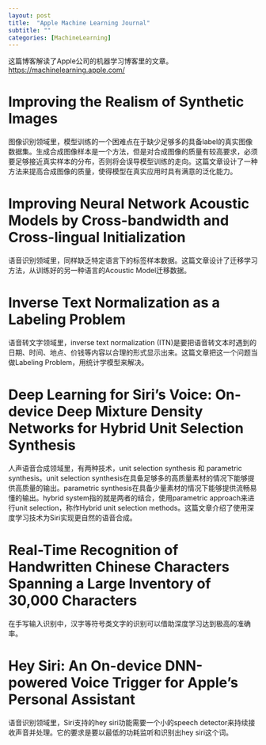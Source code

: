 ```yaml
---
layout: post
title:  "Apple Machine Learning Journal"
subtitle: ""
categories: [MachineLearning]
---
```


这篇博客解读了Apple公司的机器学习博客里的文章。
https://machinelearning.apple.com/

# Improving the Realism of Synthetic Images

图像识别领域里，模型训练的一个困难点在于缺少足够多的具备label的真实图像数据集。生成合成图像样本是一个方法，但是对合成图像的质量有较高要求，必须要足够接近真实样本的分布，否则将会误导模型训练的走向。这篇文章设计了一种方法来提高合成图像的质量，使得模型在真实应用时具有满意的泛化能力。

# Improving Neural Network Acoustic Models by Cross-bandwidth and Cross-lingual Initialization

语音识别领域里，同样缺乏特定语言下的标签样本数据。这篇文章设计了迁移学习方法，从训练好的另一种语言的Acoustic Model迁移数据。

# Inverse Text Normalization as a Labeling Problem

语音转文字领域里，inverse text normalization (ITN)是要把语音转文本时遇到的日期、时间、地点、价钱等内容以合理的形式显示出来。这篇文章把这一个问题当做Labeling Problem，用统计学模型来解决。

# Deep Learning for Siri’s Voice: On-device Deep Mixture Density Networks for Hybrid Unit Selection Synthesis

人声语音合成领域里，有两种技术，unit selection synthesis 和 parametric synthesis。unit selection synthesis在具备足够多的高质量素材的情况下能够提供高质量的输出。parametric synthesis在具备少量素材的情况下能够提供流畅易懂的输出。hybrid system指的就是两者的结合，使用parametric approach来进行unit selection，称作Hybrid unit selection methods。这篇文章介绍了使用深度学习技术为Siri实现更自然的语音合成。


# Real-Time Recognition of Handwritten Chinese Characters Spanning a Large Inventory of 30,000 Characters

在手写输入识别中，汉字等符号类文字的识别可以借助深度学习达到极高的准确率。

# Hey Siri: An On-device DNN-powered Voice Trigger for Apple’s Personal Assistant

语音识别领域里，Siri支持的hey siri功能需要一个小的speech detector来持续接收声音并处理。它的要求是要以最低的功耗监听和识别出hey siri这个词。